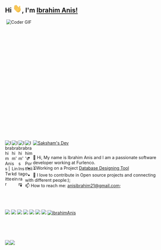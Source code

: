 ## Hi <img src="https://github.com/ibrahimAnis/ibrahimAnis/blob/main/Hi.gif" width="29px">, I'm [Ibrahim Anis!](ibrahimAnis.github.io/portfolio/) 
 
 

<img align="right" src="https://media.giphy.com/media/iIqmM5tTjmpOB9mpbn/giphy.gif" alt="Coder GIF" width="500" height="400">

 <a href="https://github.com/ibrahimAnis">
  <img src="https://d2fltix0v2e0sb.cloudfront.net/dev-badge.svg" alt="Saksham's Dev" width="26"/>
</a>
<a href="https://twitter.com/1brahim4nis">
  <img align="left" alt="Ibrahim Anis | Twitter" width="22px" src="https://cdn.jsdelivr.net/npm/simple-icons@v3/icons/twitter.svg" />
</a>
<a href="https://www.linkedin.com/in/ibrahimanis/">
  <img align="left" alt="Ibrahim's Linkdein" width="22px" src="https://cdn.jsdelivr.net/npm/simple-icons@v3/icons/linkedin.svg" />
</a>
<a href="https://www.instagram.com/1brahim_4nis/">
  <img align="left" alt="Ibrahim's Instagram" width="22px" src="https://cdn.jsdelivr.net/npm/simple-icons@v3/icons/instagram.svg" />
</a>
<a href="https://ibrahimanis.github.io/ibrahim-anis-devfolio/">
  <img align="left" alt="Ibrahim's Portfolio" width="26px" src="https://pbs.twimg.com/profile_images/1212398116101472257/VVvZ_m4A_400x400.png"/>
</a><br><br>






- :telescope: Hi, My name is Ibrahim Anis and I am a passionate software developer working at Furlenco.
- :hourglass_flowing_sand:Working on a Project [Database Designing Tool](https://github.com/ibrahimAnis/DatabaseDesigningTool)
- 💬 I love to contribute in Open source projects and connecting with different people:);
- 📫 How to reach me: anisibrahim21@gmail.com;
<br><br><br><br>

![](https://img.shields.io/badge/Java-%3C%2F%3E-blueviolet) ![](https://img.shields.io/badge/Advance%20Java-%3C%2F%3E-yellow) ![](https://img.shields.io/badge/NodeJS-%3C%2F%3E-orange) ![](https://img.shields.io/badge/Python-%7C-0%2C%2022%2C%20100) ![](https://img.shields.io/badge/JavaScript-%7C-yellowgreen) ![](https://img.shields.io/badge/Android-%7C-blue) ![](https://img.shields.io/badge/Springboot-%7C-blue) <a href="https://github.com/ibrahimAnis">
  <img src="https://komarev.com/ghpvc/?username=ibrahimAnis&label=Views&color=blue&style=plastic" alt="ibrahimAnis" />
</a>

<br><br><br><br>
<img align="" height='130px' src="https://github-readme-stats.vercel.app/api?username=ibrahimAnis&hide_title=true&show_icons=true&include_all_commits=true&line_height=21&bg_color=0,EC6C6C,FFD479,FFFC79,73FA79&theme=graywhite" /><img align="" height='130px' src="https://github-readme-stats.vercel.app/api/top-langs/?username=ibrahimAnis&hide_title=true&layout=compact&bg_color=0,73FA79,73FDFF,D783FF&theme=graywhite" />
